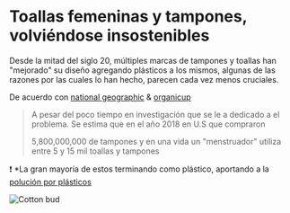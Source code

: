 [by]: <> "Eduardo avila"
[date]: <> "27 de marzo 2020"
[title]: <> "Toallas femeninas y tampones, volviéndose insostenibles"



# Toallas femeninas y tampones, volviéndose insostenibles

Desde la mitad del siglo 20, múltiples marcas de tampones y toallas han "mejorado" su diseño agregando plásticos a los mismos, algunas de las razones por las cuales lo han hecho, parecen cada vez menos cruciales.

De acuerdo con [national geographic](https://www.nationalgeographic.com/environment/2019/09/how-tampons-pads-became-unsustainable-story-of-plastic/) & [organicup](https://www.organicup.com/es/blog/powerful-environmental-reasons-to-switch-to-a-menstrual-cup/)

> A pesar del poco tiempo en investigación que se le a dedicado a el problema. Se estima que en el año 2018 en U.S que compraron 
>
> 5,800,000,000 de tampones y en una vida un "menstruador" utiliza entre 5 y 15 mil toallas y tampones 

 ❗ *La gran mayoría de estos terminando como plástico, aportando a la [polución por plásticos](https://es.wikipedia.org/wiki/Poluci%C3%B3n_por_pl%C3%A1stico) 

![Cotton bud](http://45.77.98.187:3007/image/White_menbo.jpg/{{token}})

